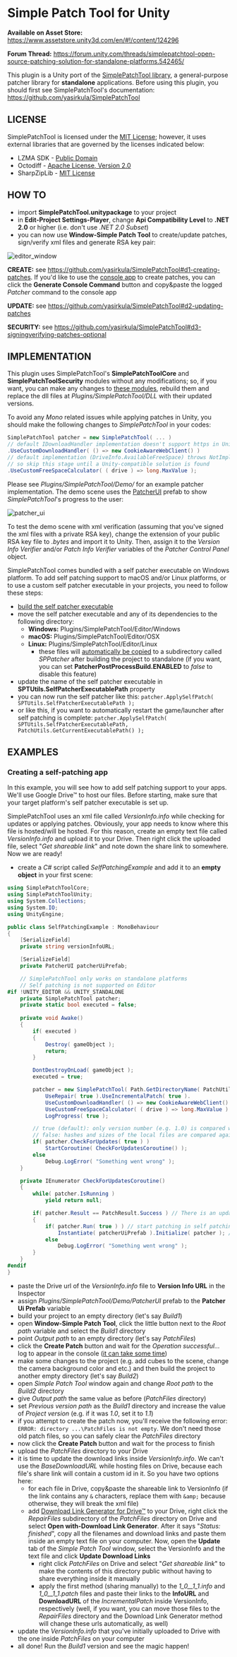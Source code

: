 # Simple Patch Tool for Unity

**Available on Asset Store:** https://www.assetstore.unity3d.com/en/#!/content/124296

**Forum Thread:** https://forum.unity.com/threads/simplepatchtool-open-source-patching-solution-for-standalone-platforms.542465/

This plugin is a Unity port of the [SimplePatchTool library](https://github.com/yasirkula/SimplePatchTool), a general-purpose patcher library for **standalone** applications. Before using this plugin, you should first see SimplePatchTool's documentation: https://github.com/yasirkula/SimplePatchTool

## LICENSE

SimplePatchTool is licensed under the [MIT License](LICENSE); however, it uses external libraries that are governed by the licenses indicated below:

- LZMA SDK - [Public Domain](https://www.7-zip.org/sdk.html)
- Octodiff - [Apache License, Version 2.0](https://github.com/OctopusDeploy/Octodiff/blob/master/LICENSE.txt)
- SharpZipLib - [MIT License](https://github.com/icsharpcode/SharpZipLib/blob/master/LICENSE.txt)

## HOW TO

- import **SimplePatchTool.unitypackage** to your project
- in **Edit-Project Settings-Player**, change **Api Compatibility Level** to **.NET 2.0** or higher (i.e. don't use *.NET 2.0 Subset*)
- you can now use **Window-Simple Patch Tool** to create/update patches, sign/verify xml files and generate RSA key pair:

![editor_window](Images/editor-window.png)

**CREATE:** see https://github.com/yasirkula/SimplePatchTool#d1-creating-patches. If you'd like to use the [console app](https://github.com/yasirkula/SimplePatchTool#d1-creating-patches) to create patches, you can click the **Generate Console Command** button and copy&paste the logged *Patcher* command to the console app

**UPDATE:** see https://github.com/yasirkula/SimplePatchTool#d2-updating-patches

**SECURITY:** see https://github.com/yasirkula/SimplePatchTool#d3-signingverifying-patches-optional

## IMPLEMENTATION

This plugin uses SimplePatchTool's **SimplePatchToolCore** and **SimplePatchToolSecurity** modules without any modifications; so, if you want, you can make any changes to [these modules](https://github.com/yasirkula/SimplePatchTool), rebuild them and replace the dll files at *Plugins/SimplePatchTool/DLL* with their updated versions.

To avoid any *Mono* related issues while applying patches in Unity, you should make the following changes to *SimplePatchTool* in your codes:

```csharp
SimplePatchTool patcher = new SimplePatchTool( ... )
// default IDownloadHandler implementation doesn't support https in Unity
.UseCustomDownloadHandler( () => new CookieAwareWebClient() )
// default implementation (DriveInfo.AvailableFreeSpace) throws NotImplementedException in Unity 5.6.2,
// so skip this stage until a Unity-compatible solution is found
.UseCustomFreeSpaceCalculator( ( drive ) => long.MaxValue );
```

Please see *Plugins/SimplePatchTool/Demo/* for an example patcher implementation. The demo scene uses the [PatcherUI](Plugins/SimplePatchTool/Demo/PatcherUI.cs) prefab to show *SimplePatchTool*'s progress to the user:

![patcher_ui](Images/patcher-ui.png)

To test the demo scene with xml verification (assuming that you've signed the xml files with a private RSA key), change the extension of your public RSA key file to *.bytes* and import it to Unity. Then, assign it to the *Version Info Verifier* and/or *Patch Info Verifier* variables of the *Patcher Control Panel* object.

SimplePatchTool comes bundled with a self patcher executable on Windows platform. To add self patching support to macOS and/or Linux platforms, or to use a custom self patcher executable in your projects, you need to follow these steps:

- [build the self patcher executable](https://github.com/yasirkula/SimplePatchTool#f1-creating-self-patcher-executable)
- move the self patcher executable and any of its dependencies to the following directory:
  - **Windows:** Plugins/SimplePatchTool/Editor/Windows
  - **macOS:** Plugins/SimplePatchTool/Editor/OSX
  - **Linux:** Plugins/SimplePatchTool/Editor/Linux
    - these files will [automatically be copied](Plugins/SimplePatchTool/Editor/PatcherPostProcessBuild.cs) to a subdirectory called *SPPatcher* after building the project to standalone (if you want, you can set **PatcherPostProcessBuild.ENABLED** to *false* to disable this feature)
- update the name of the self patcher executable in **SPTUtils.SelfPatcherExecutablePath** property
- you can now run the self patcher like this: `patcher.ApplySelfPatch( SPTUtils.SelfPatcherExecutablePath );`
- or like this, if you want to automatically restart the game/launcher after self patching is complete: `patcher.ApplySelfPatch( SPTUtils.SelfPatcherExecutablePath, PatchUtils.GetCurrentExecutablePath() );`

## EXAMPLES

### Creating a self-patching app

In this example, you will see how to add self patching support to your apps. We'll use Google Drive™ to host our files. Before starting, make sure that your target platform's self patcher executable is set up.

SimplePatchTool uses an xml file called *VersionInfo.info* while checking for updates or applying patches. Obviously, your app needs to know where this file is hosted/will be hosted. For this reason, create an empty text file called *VersionInfo.info* and upload it to your Drive. Then right click the uploaded file, select "*Get shareable link*" and note down the share link to somewhere. Now we are ready!

- create a *C#* script called *SelfPatchingExample* and add it to an **empty object** in your first scene:

```csharp
using SimplePatchToolCore;
using SimplePatchToolUnity;
using System.Collections;
using System.IO;
using UnityEngine;

public class SelfPatchingExample : MonoBehaviour
{
	[SerializeField]
	private string versionInfoURL;

	[SerializeField]
	private PatcherUI patcherUiPrefab;

	// SimplePatchTool only works on standalone platforms
	// Self patching is not supported on Editor
#if !UNITY_EDITOR && UNITY_STANDALONE
	private SimplePatchTool patcher;
	private static bool executed = false;
	
	private void Awake()
	{
		if( executed )
		{
			Destroy( gameObject );
			return;
		}

		DontDestroyOnLoad( gameObject );
		executed = true;

		patcher = new SimplePatchTool( Path.GetDirectoryName( PatchUtils.GetCurrentExecutablePath() ), versionInfoURL ).
			UseRepair( true ).UseIncrementalPatch( true ).
			UseCustomDownloadHandler( () => new CookieAwareWebClient() ). // to support https in Unity
			UseCustomFreeSpaceCalculator( ( drive ) => long.MaxValue ). // DriveInfo.AvailableFreeSpace is not supported on Unity
			LogProgress( true );

		// true (default): only version number (e.g. 1.0) is compared with VersionInfo to see if there is an update
		// false: hashes and sizes of the local files are compared against VersionInfo (if any file is different/missing, we'll patch the app)
		if( patcher.CheckForUpdates( true ) )
			StartCoroutine( CheckForUpdatesCoroutine() );
		else
			Debug.LogError( "Something went wrong" );
	}

	private IEnumerator CheckForUpdatesCoroutine()
	{
		while( patcher.IsRunning )
			yield return null;

		if( patcher.Result == PatchResult.Success ) // There is an update
		{
			if( patcher.Run( true ) ) // start patching in self patching mode
				Instantiate( patcherUiPrefab ).Initialize( patcher ); // show progress on a PatcherUI instance
			else
				Debug.LogError( "Something went wrong" );
		}
	}
#endif
}
```

- paste the Drive url of the *VersionInfo.info* file to **Version Info URL** in the Inspector
- assign *Plugins/SimplePatchTool/Demo/PatcherUI* prefab to the **Patcher Ui Prefab** variable
- build your project to an empty directory (let's say *Build1*)
- open **Window-Simple Patch Tool**, click the little button next to the *Root path* variable and select the *Build1* directory
- point *Output path* to an empty directory (let's say *PatchFiles*)
- click the **Create Patch** button and wait for the *Operation successful...* log to appear in the console ([it can take some time](https://stackoverflow.com/questions/12292593/why-is-lzma-sdk-7-zip-so-slow))
- make some changes to the project (e.g. add cubes to the scene, change the camera background color and etc.) and then build the project to another empty directory (let's say *Build2*)
- open *Simple Patch Tool* window again and change *Root path* to the *Build2* directory
- give *Output path* the same value as before (*PatchFiles* directory)
- set *Previous version path* as the *Build1* directory and increase the value of *Project version* (e.g. if it was *1.0*, set it to *1.1*)
- if you attempt to create the patch now, you'll receive the following error: `ERROR: directory ...\PatchFiles is not empty`. We don't need those old patch files, so you can safely clear the *PatchFiles* directory
- now click the **Create Patch** button and wait for the process to finish
- upload the *PatchFiles* directory to your Drive
- it is time to update the download links inside *VersionInfo.info*. We can't use the *BaseDownloadURL* while hosting files on Drive, because each file's share link will contain a custom id in it. So you have two options here:
  - for each file in Drive, copy&paste the shareable link to VersionInfo (if the link contains any `&` characters, replace them with `&amp;` because otherwise, they will break the xml file) 
  - add [Download Link Generator for Drive™](https://github.com/yasirkula/DownloadLinkGeneratorForGoogleDrive) to your Drive, right click the *RepairFiles* subdirectory of the *PatchFiles* directory on Drive and select **Open with-Download Link Generator**. After it says "*Status: finished*", copy all the filenames and download links and paste them inside an empty text file on your computer. Now, open the **Update** tab of the *Simple Patch Tool* window, select the VersionInfo and the text file and click **Update Download Links**
    - right click *PatchFiles* on Drive and select "*Get shareable link*" to make the contents of this directory public without having to share everything inside it manually
	- apply the first method (sharing manually) to the *1_0__1_1.info* and *1_0__1_1.patch* files and paste their links to the **InfoURL** and **DownloadURL** of the *IncrementalPatch* inside VersionInfo, respectively (well, if you want, you can move those files to the *RepairFiles* directory and the Download Link Generator method will change these urls automatically, as well)
- update the *VersionInfo.info* that you've initially uploaded to Drive with the one inside *PatchFiles* on your computer
- all done! Run the *Build1* version and see the magic happen!
